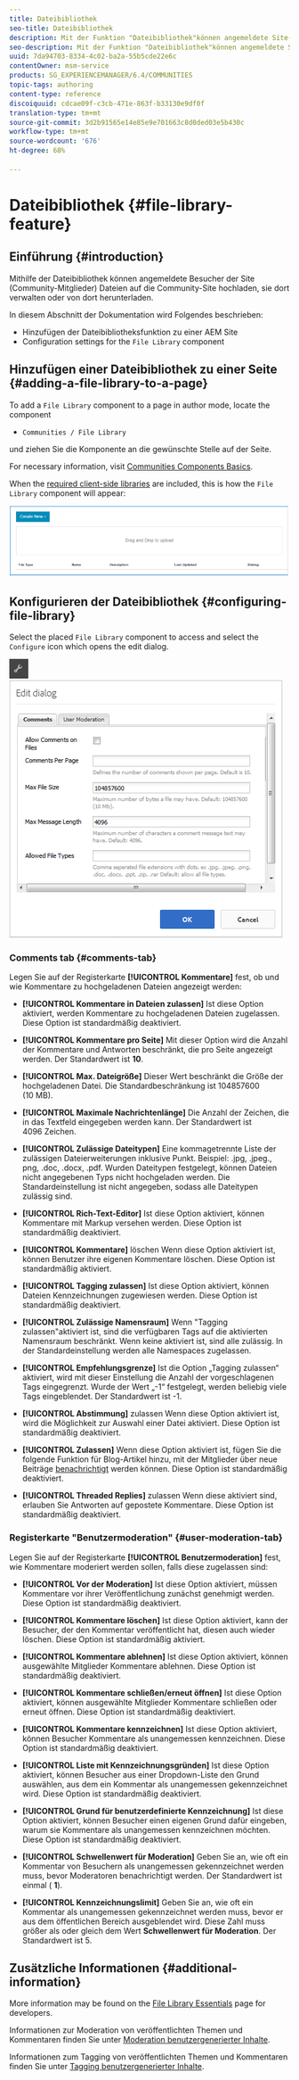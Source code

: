 ```yaml
---
title: Dateibibliothek
seo-title: Dateibibliothek
description: Mit der Funktion "Dateibibliothek"können angemeldete Site-Besucher Dateien hochladen, verwalten und herunterladen
seo-description: Mit der Funktion "Dateibibliothek"können angemeldete Site-Besucher Dateien hochladen, verwalten und herunterladen
uuid: 7da94703-8334-4c02-ba2a-55b5cde22e6c
contentOwner: msm-service
products: SG_EXPERIENCEMANAGER/6.4/COMMUNITIES
topic-tags: authoring
content-type: reference
discoiquuid: cdcae09f-c3cb-471e-863f-b33130e9df0f
translation-type: tm+mt
source-git-commit: 3d2b91565e14e85e9e701663c8d0ded03e5b430c
workflow-type: tm+mt
source-wordcount: '676'
ht-degree: 68%

---
```



# Dateibibliothek {#file-library-feature}

## Einführung {#introduction}

Mithilfe der Dateibibliothek können angemeldete Besucher der Site (Community-Mitglieder) Dateien auf die Community-Site hochladen, sie dort verwalten oder von dort herunterladen.

In diesem Abschnitt der Dokumentation wird Folgendes beschrieben:

* Hinzufügen der Dateibibliotheksfunktion zu einer AEM Site
* Configuration settings for the `File Library` component

## Hinzufügen einer Dateibibliothek zu einer Seite {#adding-a-file-library-to-a-page}

To add a `File Library` component to a page in author mode, locate the component

* `Communities / File Library`

und ziehen Sie die Komponente an die gewünschte Stelle auf der Seite.

For necessary information, visit [Communities Components Basics](basics.md).

When the [required client-side libraries](essentials-file-library.md#essentials-for-client-side) are included, this is how the `File Library` component will appear:

![chlimage_1-430](assets/chlimage_1-430.png)

## Konfigurieren der Dateibibliothek {#configuring-file-library}

Select the placed `File Library` component to access and select the `Configure` icon which opens the edit dialog.

![chlimage_1-431](assets/chlimage_1-431.png) ![chlimage_1-432](assets/chlimage_1-432.png)

### Comments tab {#comments-tab}

Legen Sie auf der Registerkarte **[!UICONTROL Kommentare]** fest, ob und wie Kommentare zu hochgeladenen Dateien angezeigt werden:

* **[!UICONTROL Kommentare in Dateien zulassen]** Ist diese Option aktiviert, werden Kommentare zu hochgeladenen Dateien zugelassen. Diese Option ist standardmäßig deaktiviert.

* **[!UICONTROL Kommentare pro Seite]** Mit dieser Option wird die Anzahl der Kommentare und Antworten beschränkt, die pro Seite angezeigt werden. Der Standardwert ist 
**10**.

* **[!UICONTROL Max. Dateigröße]** Dieser Wert beschränkt die Größe der hochgeladenen Datei. Die Standardbeschränkung ist 104857600 (10 MB).

* **[!UICONTROL Maximale Nachrichtenlänge]** Die Anzahl der Zeichen, die in das Textfeld eingegeben werden kann. Der Standardwert ist 4096 Zeichen.

* **[!UICONTROL Zulässige Dateitypen]** Eine kommagetrennte Liste der zulässigen Dateierweiterungen inklusive Punkt. Beispiel: .jpg, .jpeg., png, .doc, .docx, .pdf. Wurden Dateitypen festgelegt, können Dateien nicht angegebenen Typs nicht hochgeladen werden. Die Standardeinstellung ist nicht angegeben, sodass alle Dateitypen zulässig sind.

* **[!UICONTROL Rich-Text-Editor]** Ist diese Option aktiviert, können Kommentare mit Markup versehen werden. Diese Option ist standardmäßig deaktiviert.

* **[!UICONTROL Kommentare]** löschen Wenn diese Option aktiviert ist, können Benutzer ihre eigenen Kommentare löschen. Diese Option ist standardmäßig aktiviert.

* **[!UICONTROL Tagging zulassen]** Ist diese Option aktiviert, können Dateien Kennzeichnungen zugewiesen werden. Diese Option ist standardmäßig deaktiviert.

* **[!UICONTROL Zulässige Namensraum]** Wenn &quot;Tagging zulassen&quot;aktiviert ist, sind die verfügbaren Tags auf die aktivierten Namensraum beschränkt. Wenn keine aktiviert ist, sind alle zulässig. In der Standardeinstellung werden alle Namespaces zugelassen.

* **[!UICONTROL Empfehlungsgrenze]** Ist die Option „Tagging zulassen“ aktiviert, wird mit dieser Einstellung die Anzahl der vorgeschlagenen Tags eingegrenzt. Wurde der Wert „-1“ festgelegt, werden beliebig viele Tags eingeblendet. Der Standardwert ist -1.

* **[!UICONTROL Abstimmung]** zulassen Wenn diese Option aktiviert ist, wird die Möglichkeit zur Auswahl einer Datei aktiviert. Diese Option ist standardmäßig deaktiviert.

* **[!UICONTROL Zulassen]** Wenn diese Option aktiviert ist, fügen Sie die folgende Funktion für Blog-Artikel hinzu, mit der Mitglieder über neue Beiträge [benachrichtigt](notifications.md) werden können. Diese Option ist standardmäßig deaktiviert.

* **[!UICONTROL Threaded Replies]** zulassen Wenn diese aktiviert sind, erlauben Sie Antworten auf gepostete Kommentare. Diese Option ist standardmäßig deaktiviert.

### Registerkarte &quot;Benutzermoderation&quot; {#user-moderation-tab}

Legen Sie auf der Registerkarte **[!UICONTROL Benutzermoderation]** fest, wie Kommentare moderiert werden sollen, falls diese zugelassen sind:

* **[!UICONTROL Vor der Moderation]** Ist diese Option aktiviert, müssen Kommentare vor ihrer Veröffentlichung zunächst genehmigt werden. Diese Option ist standardmäßig deaktiviert.

* **[!UICONTROL Kommentare löschen]** Ist diese Option aktiviert, kann der Besucher, der den Kommentar veröffentlicht hat, diesen auch wieder löschen. Diese Option ist standardmäßig aktiviert.

* **[!UICONTROL Kommentare ablehnen]** Ist diese Option aktiviert, können ausgewählte Mitglieder Kommentare ablehnen. Diese Option ist standardmäßig deaktiviert.

* **[!UICONTROL Kommentare schließen/erneut öffnen]** Ist diese Option aktiviert, können ausgewählte Mitglieder Kommentare schließen oder erneut öffnen. Diese Option ist standardmäßig deaktiviert.

* **[!UICONTROL Kommentare kennzeichnen]** Ist diese Option aktiviert, können Besucher Kommentare als unangemessen kennzeichnen. Diese Option ist standardmäßig deaktiviert.

* **[!UICONTROL Liste mit Kennzeichnungsgründen]** Ist diese Option aktiviert, können Besucher aus einer Dropdown-Liste den Grund auswählen, aus dem ein Kommentar als unangemessen gekennzeichnet wird. Diese Option ist standardmäßig deaktiviert.

* **[!UICONTROL Grund für benutzerdefinierte Kennzeichnung]** Ist diese Option aktiviert, können Besucher einen eigenen Grund dafür eingeben, warum sie Kommentare als unangemessen kennzeichnen möchten. Diese Option ist standardmäßig deaktiviert.

* **[!UICONTROL Schwellenwert für Moderation]** Geben Sie an, wie oft ein Kommentar von Besuchern als unangemessen gekennzeichnet werden muss, bevor Moderatoren benachrichtigt werden. Der Standardwert ist einmal (
**1**).

* **[!UICONTROL Kennzeichnungslimit]** Geben Sie an, wie oft ein Kommentar als unangemessen gekennzeichnet werden muss, bevor er aus dem öffentlichen Bereich ausgeblendet wird. Diese Zahl muss größer als oder gleich dem Wert 
**Schwellenwert für Moderation**. Der Standardwert ist 5.

## Zusätzliche Informationen {#additional-information}

More information may be found on the [File Library Essentials](essentials-file-library.md) page for developers.

Informationen zur Moderation von veröffentlichten Themen und Kommentaren finden Sie unter [Moderation benutzergenerierter Inhalte](moderate-ugc.md).

Informationen zum Tagging von veröffentlichten Themen und Kommentaren finden Sie unter [Tagging benutzergenerierter Inhalte](tag-ugc.md).
